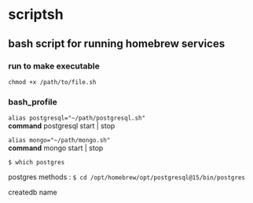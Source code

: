 # scriptsh

## bash script for running homebrew services

### run to make executable

`chmod +x /path/to/file.sh`

### bash_profile

`alias postgresql="~/path/postgresql.sh"` <br>
<qoute><b>command</b> postgresql start | stop</qoute>

`alias mongo="~/path/mongo.sh"` <br>
<qoute><b>command</b> mongo start | stop</qoute>

`$ which postgres`

postgres methods :
`$ cd /opt/homebrew/opt/postgresql@15/bin/postgres`
 
createdb name
